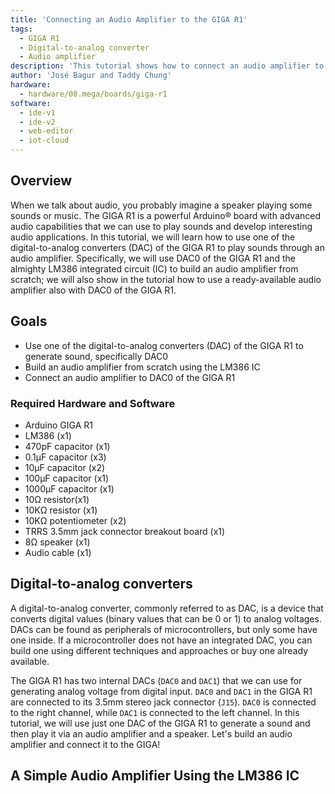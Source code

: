 ```yaml
---
title: 'Connecting an Audio Amplifier to the GIGA R1'
tags:
  - GIGA R1
  - Digital-to-analog converter
  - Audio amplifier
description: 'This tutorial shows how to connect an audio amplifier to one of the digital-to-analog-converters of the Arduino® GIGA R1.'
author: 'José Bagur and Taddy Chung'
hardware:
  - hardware/08.mega/boards/giga-r1
software:
  - ide-v1
  - ide-v2
  - web-editor
  - iot-cloud
---
```


## Overview

When we talk about audio, you probably imagine a speaker playing some sounds or music. The GIGA R1 is a powerful Arduino® board with advanced audio capabilities that we can use to play sounds and develop interesting audio applications. In this tutorial, we will learn how to use one of the digital-to-analog converters (DAC) of the GIGA R1 to play sounds through an audio amplifier. Specifically, we will use DAC0 of the GIGA R1 and the almighty LM386 integrated circuit (IC) to build an audio amplifier from scratch; we will also show in the tutorial how to use a ready-available audio amplifier also with DAC0 of the GIGA R1.

## Goals

- Use one of the digital-to-analog converters (DAC) of the GIGA R1 to generate sound, specifically DAC0
- Build an audio amplifier from scratch using the LM386 IC
- Connect an audio amplifier to DAC0 of the GIGA R1

### Required Hardware and Software

- Arduino GIGA R1
- LM386 (x1)
- 470pF capacitor (x1)
- 0.1μF capacitor (x3)
- 10μF capacitor (x2)
- 100μF capacitor (x1)
- 1000μF capacitor (x1) 
- 10Ω resistor(x1)
- 10KΩ resistor (x1)
- 10KΩ potentiometer (x2)
- TRRS 3.5mm jack connector breakout board (x1)
- 8Ω speaker (x1)
- Audio cable (x1)

## Digital-to-analog converters

A digital-to-analog converter, commonly referred to as DAC, is a device that converts digital values (binary values that can be 0 or 1) to analog voltages. DACs can be found as peripherals of microcontrollers, but only some have one inside. If a microcontroller does not have an integrated DAC, you can build one using different techniques and approaches or buy one already available. 

The GIGA R1 has two internal DACs (`DAC0` and `DAC1`) that we can use for generating analog voltage from digital input. `DAC0` and `DAC1` in the GIGA R1 are connected to its 3.5mm stereo jack connector (`J15`). `DAC0` is connected to the right channel, while `DAC1` is connected to the left channel. In this tutorial, we will use just one DAC of the GIGA R1 to generate a sound and then play it via an audio amplifier and a speaker. Let's build an audio amplifier and connect it to the GIGA!

## A Simple Audio Amplifier Using the LM386 IC